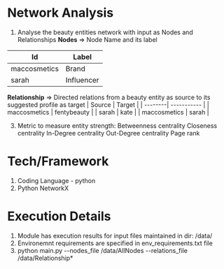 # Network Analysis
1. Analyse the beauty entities network with input as Nodes and Relationships
  **Nodes** => Node Name and its label

  | Id  | Label |
  | ---------------| ----------- |
  | maccosmetics   | Brand  |
  | sarah   | Influencer   |
  
  **Relationship** => Directed relations from a beauty entity as source to its suggested profile as target
  | Source  | Target |
  | --------| ----------- |
  | maccosmetics   | fentybeauty  |
  | sarah   | kate        |
  | maccosmetics   | sarah  |
  
  
3. Metric to measure entity strength: 
   Betweenness centrality
   Closeness centrality
   In-Degree centrality
   Out-Degree centrality
   Page rank   
   

# Tech/Framework
1. Coding Language - python
2. Python NetworkX

# Execution Details
1. Module has execution results for input files maintained in dir: /data/
2. Environemnt requirements are specified in env_requirements.txt file
3. python main.py --nodes_file /data/AllNodes --relations_file /data/Relationship*